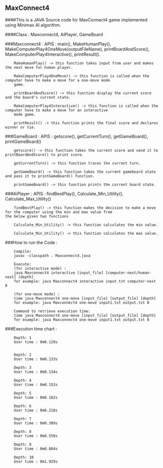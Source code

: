 ## MaxConnect4

####This is a JAVA Source code for MaxConnect4 game implemented using Minimax AI algorithm.

####Class : Maxconnect4, AiPlayer, GameBoard
	 
###Maxconnect4 :
        APIS : main(), MakeHumanPlay(),  MakeComputerPlay4OneMove(outputFileName), printBoardAndScore(),        
               MakeComputerPlay4Interactive(), printResult().
	

        MakeHumanPlay() -> this function takes input from user and makes the next move for human player.

        MakeComputerPlay4OneMove() -> this function is called when the computer have to make a move for a one-move mode 
        game.

        printBoardAndScore() -> this function display the current score and the board's current state.

        MakeComputerPlay4Interactive() -> this function is called when the computer have to make a move for an interactive  
        mode game.

        printResult() -> this function prints the final score and declares winner or tie.

        
###GameBoard :
        APIS : getscore(), getCurrentTurn(), getGameBoard(), printGameBoard()

        getscore() -> this function takes the current score and send it to printBoardAndScore() to print score.
        
        getCurrentTurn() -> this function traces the current turn.
        
        getGameBoard() -> this function takes the current gameboard state and pass it to printGameBoard() function.
        
        printGameBoard() -> this function prints the current board state.
        

###AiPlayer :
        APIS : findBestPlay(), Calculate_Min_Utility(), Calculate_Max_Utility()

        findBestPlay() -> this function makes the decision to make a move for the computer using the min and max value from                           the below given two functions

        Calculate_Min_Utility() -> this function calculates the min value.
        
        Calculate_Min_Utility() -> this function calculates the max value.


###How to run the Code :

        Compile:
        javac -classpath . Maxconnect4.java
	
        Execute:
        (for interactive mode) :
        java Maxconnect4 interactive [input_file] [computer-next/human-next] [depth]  
        for example: java Maxconnect4 interactive input.txt computer-next 8

        (for one-move mode) :
        time java Maxconnect4 one-move [input_file] [output_file] [depth]  
        for example: java Maxconnect4 one-move input1.txt output.txt 8

        Command to retrieve execution time:
        time java Maxconnect4 one-move [input_file] [output_file] [depth]  
        for example: java Maxconnect4 one-move input1.txt output.txt 8


###Execution time chart :
        
        Depth: 1
        User time : 0m0.129s


        Depth: 2
        User time : 0m0.133s

        Depth: 3
        User time : 0m0.134s

        Depth: 4
        User time : 0m0.152s

        Depth: 5
        User time : 0m0.162s

        Depth: 6
        User time : 0m0.218s

        Depth: 7
        User time : 0m0.389s

        Depth: 8
        User time : 0m0.558s

        Depth: 9
        User time : 0m0.884s

        Depth: 10
        User time : 0m1.929s

